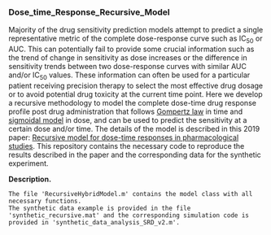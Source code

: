 ### Dose_time_Response_Recursive_Model  
Majority of the drug sensitivity prediction models attempt to predict a single representative metric of the complete dose-response curve such as IC<sub>50</sub> or AUC. This can potentially fail to provide some crucial information such as the trend of change in sensitivity as dose increases or the difference in sensitivity trends between two dose-response curves with similar AUC and/or IC<sub>50</sub> values. These information can often be used for a particular patient receiving precision therapy to select the most effective drug dosage or to avoid potential drug toxicity at the current time point. Here we develop a recursive methodology to model the complete dose-time drug response profile post drug administration that follows [Gompertz law](https://en.wikipedia.org/wiki/Gompertz%E2%80%93Makeham_law_of_mortality) in time and [sigmoidal model](https://en.wikipedia.org/wiki/Sigmoid_function) in dose, and can be used to predict the sensitivity at a certain dose and/or time. The details of the model is described in this 2019 paper: [Recursive model for dose-time responses in pharmacological studies](https://bmcbioinformatics.biomedcentral.com/articles/10.1186/s12859-019-2831-4). This repository contains the necessary code to reproduce the results described in the paper and the corresponding data for the synthetic experiment.  

**Description.**  

    The file 'RecursiveHybridModel.m' contains the model class with all necessary functions. 
    The synthetic data example is provided in the file 'synthetic_recursive.mat' and the corresponding simulation code is provided in 'synthetic_data_analysis_SRD_v2.m'. 
